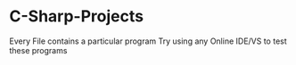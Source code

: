 # C-Sharp-Projects
Every File contains a particular program
Try using any Online IDE/VS to test these programs
